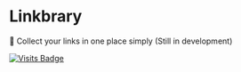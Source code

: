 # Linkbrary

🔗 Collect your links in one place simply (Still in development)

[![Visits Badge](https://badges.pufler.dev/visits/kevinadhiguna/linkbrary)](https://github.com/kevinadhiguna)
